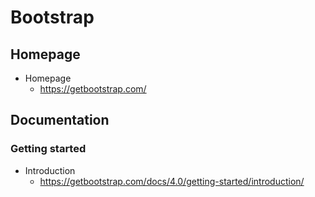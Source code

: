 # Bootstrap
## Homepage
* Homepage
  * https://getbootstrap.com/

## Documentation
### Getting started
* Introduction
  * https://getbootstrap.com/docs/4.0/getting-started/introduction/
